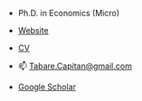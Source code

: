 - Ph.D. in Economics (Micro)

- [Website](https://www.tabarecapitan.com/)

- [CV](https://www.tabarecapitan.com/assets/cv/tabareCapitan_CV.pdf)

- 📫 Tabare.Capitan@gmail.com

- [Google Scholar](https://scholar.google.com/citations?user=uqivDeoAAAAJ&hl=en)



